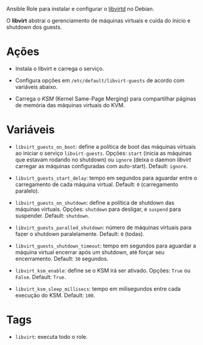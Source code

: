 Ansible Role para instalar e configurar o [libvirtd](http://libvirt.org) no
Debian.

O **libvirt** abstrai o gerenciamento de máquinas virtuais e cuida do início e
shutdown dos guests.

# Ações

- Instala o libvirt e carrega o serviço.

- Configura opções em `/etc/default/libvirt-guests` de acordo com variáveis
  abaixo.

- Carrega o *KSM* (Kernel Same-Page Merging) para compartilhar páginas de
  memória das máquinas virtuais do KVM.

# Variáveis

- `libvirt_guests_on_boot`: define a política de boot das máquinas virtuais ao
  iniciar o serviço `libvirt-guests`. Opções: `start` (inicia as máquinas que
  estavam rodando no shutdown) ou `ignore` (deixa o daemon *libvirt* carregar
  as máquinas configuradas com auto-start). Default: `ignore`.

- `libvirt_guests_start_delay`: tempo em segundos para aguardar entre o
  carregamento de cada máquina virtual. Default: `0` (carregamento paralelo).

- `libvirt_guests_on_shutdown`: define a política de shutdown das máquinas
  virtuais. Opções: `shutdown` para desligar, e `suspend` para suspender.
  Default: `shutdown`.

- `libvirt_guests_paralled_shutdown`: número de máquinas virtuais para fazer o
  shutdown paralelamente. Default: `0` (todas).

- `libvirt_guests_shutdown_timeout`: tempo em segundos para aguardar a máquina
  virtual encerrar após um shutdown, até forçar seu encerramento. Default: `30`
  segundos.

- `libvirt_ksm_enable`: define se o KSM irá ser ativado. Opções: `True` ou
  `False`. Default: `True`.

- `libvirt_ksm_sleep_millisecs`: tempo em milisegundos entre cada execução do
  KSM. Default: `100`.

# Tags

- `libvirt`: executa todo o role.
